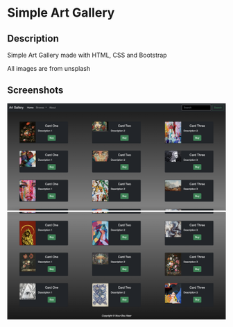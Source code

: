 # Simple Art Gallery

## Description

Simple Art Gallery made with HTML, CSS and Bootstrap

All images are from unsplash

## Screenshots

![Screenshot 1](img/Screenshot1.png?raw=true)
![Screenshot 2](img/Screenshot2.png?raw=true)